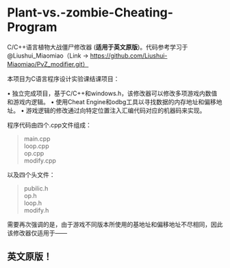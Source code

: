 # Plant-vs.-zombie-Cheating-Program


C/C++语言植物大战僵尸修改器 (**适用于英文原版**)。代码参考学习于@Liushui_Miaomiao（Link -> https://github.com/Liushui-Miaomiao/PvZ_modifier.git）

本项目为C语言程序设计实验课结课项目：   

•	独立完成项目，基于C/C++和windows.h，该修改器可以修改多项游戏内数值和游戏内逻辑。
•	使用Cheat Engine和odbg工具以寻找数据的内存地址和偏移地址。
•	游戏逻辑的修改通过向特定位置注入汇编代码对应的机器码来实现。

程序代码由四个.cpp文件组成：
>main.cpp  
>loop.cpp  
>op.cpp  
>modify.cpp

以及四个头文件：
>pubilic.h  
>op.h  
>loop.h  
>modify.h

需要再次强调的是，由于游戏不同版本所使用的基地址和偏移地址不尽相同，因此该修改器仅适用于——

## 英文原版！
